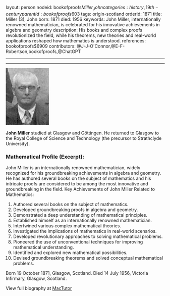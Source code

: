 layout: person
nodeid: bookofproofs$Miller_John
categories: history,19th-century
parentid: bookofproofs$603
tags: origin-scotland
orderid: 1871
title: Miller (3), John
born: 1871
died: 1956
keywords: John Miller, internationally renowned mathematician, is celebrated for his innovative achievements in algebra and geometry
description: His books and complex proofs revolutionized the field, while his theorems, new theories and real-world applications reshaped how mathematics is understood.
references: bookofproofs$6909
contributors: @J-J-O'Connor,@E-F-Robertson,bookofproofs,@ChatGPT

---



---

![Miller_John.jpg](https://github.com/bookofproofs/bookofproofs.github.io/blob/main/_sources/_assets/images/portraits/Miller_John.jpg?raw=true)

**John Miller** studied at Glasgow and Göttingen. He returned to Glasgow to the Royal College of Science and Technology (the precursor to Strathclyde University).

### Mathematical Profile (Excerpt):
John Miller is an internationally renowned mathematician, widely recognized for his groundbreaking achievements in algebra and geometry. He has authored several books on the subject of mathematics and his intricate proofs are considered to be among the most innovative and groundbreaking in the field.
Key Achievements of John Miller Related to Mathematics:
1. Authored several books on the subject of mathematics.
2. Developed groundbreaking proofs in algebra and geometry.
3. Demonstrated a deep understanding of mathematical principles.
4. Established himself as an internationally renowned mathematician.
5. Intertwined various complex mathematical theories.
6. Investigated the implications of mathematics in real-world scenarios.
7. Developed revolutionary approaches to solving mathematical problems.
8. Pioneered the use of unconventional techniques for improving mathematical understanding.
9. Identified and explored new mathematical possibilities.
10. Devised groundbreaking theorems and solved conceptual mathematical problems.

Born 19 October 1871, Glasgow, Scotland. Died 14 July 1956, Victoria Infirmary, Glasgow, Scotland.

View full biography at [MacTutor](https://mathshistory.st-andrews.ac.uk/Biographies/Miller_John/)
